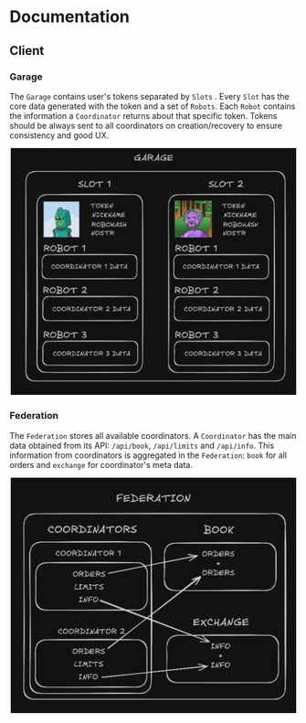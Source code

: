 # Documentation

## Client

### Garage

The `Garage` contains user's tokens separated by `Slots` . Every `Slot` has the core data generated with the token and a set of `Robots`. Each `Robot` contains the information a `Coordinator` returns about that specific token. Tokens should be always sent to all coordinators on creation/recovery to ensure consistency and good UX. 

<div align="center">
  <img src="/development/assets/garage.png" width="500px">
</div>

### Federation

The `Federation` stores all available coordinators. A `Coordinator` has the main data obtained from its API: `/api/book`, `/api/limits` and `/api/info`. This information from coordinators is aggregated in the `Federation`: `book` for all orders and `exchange` for coordinator's meta data. 

<div align="center">
  <img src="/development/assets/federation.png" width="500px">
</div>
